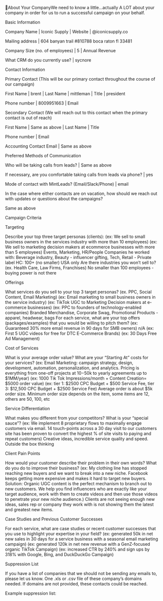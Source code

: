 About Your CompanyWe need to know a little…actually A LOT about your company in order for us to run a successful campaign on your behalf. 


Basic Information

Company Name
 | Iconic Supply
 | Website
 | @iconicsupply.co

Mailing address
 | 604 banyan trail #810788 boca raton fl 33481

Company Size (no. of employees)
 | 5
 | Annual Revenue

What CRM do you currently use?
 | sycnore

Contact Information

Primary Contact (This will be our primary contact throughout the course of our campaign)

First Name
 | brent
 | Last Name
 | mittleman
 | Title
 | president

Phone number
 | 8009951663
 | Email

Secondary Contact (We will reach out to this contact when the primary contact is out of reach)

First Name
 | Same as above
 | Last Name
 | Title

Phone number
 | Email

Accounting Contact Email
 | Same as above

Preferred Methods of Communication

Who will be taking calls from leads?
 | Same as above

If necessary, are you comfortable taking calls from leads via phone?
 | yes

Mode of contact with MintLeads? (Email/Slack/Phone)
 | email

In the case where either contacts are on vacation, how should we reach out with updates or questions about the campaigns?

Same as above


Campaign Criteria

Targeting

Describe your top three target personas (clients): 
 (ex: We sell to small business owners in the services industry with more than 10 employees)
 (ex: We sell to marketing decision makers at ecommerce businesses with more than 5 employees) 
 Events, Marketing, HR/People
 Companies he worked with: Beverage industry, Beauty - influencer gifting, Tech, Retail - Private label
 HC: 100+ (no smaller)
 USA only
 Are there industries you won’t sell to? 
 (ex. Health Care, Law Firms, Franchises) 
 No smaller than 100 employees - buying power is not there

Offerings

What services do you sell to your top 3 target personas? (ex. PPC, Social Content, Email Marketing) 
 (ex: Email marketing to small business owners in the service industry) (ex: TikTok UGC to Marketing Decision makers at e-commerce businesses) (ex: PPC to founders of technology-enabled companies) 
 Branded Merchandise, Corporate Swag, Promotional Products -apparel, headwear, bags
 For each service, what are your top offers (packages/examples) that you would be willing to pitch them?
 (ex: Guaranteed 30% more email revenue in 90 days for SMB owners) n/A
 (ex: First 5 UGC videos for free for DTC E-Commerce Brands)
 (ex: 30 Days Free Ad Management)

Cost of Services

What is your average order value? What are your “Starting At” costs for your services?
 (ex: Email Marketing: campaign strategy, design, development, automation, personalization, and analytics. Pricing is everything from one-off projects at $10-$50k to yearly agreements up to $1MM/year)
 (ex: 1000 Tik Tok Impressions/month + Content Creation= $5000 order value)
 (ex: tier 1: $2500 CPC Budget + $500 Service Fee, tier 3: $12,500 CPC Budget + $2500 Service Fee)
 Average order is about $5k order size. 
 Minimum order size depends on the item, some items are 12, others are 50, 100, etc

Service Differentiation

What makes you different from your competitors? What is your “special sauce”?
 (ex: We implement 8 proprietary flows to maximally engage customers via email. 14 touch-points across a 30 day visit to our customers site has been proven to convert the highest % of site visits to paying and repeat customers) 
 Creative ideas, incredible service quality and speed. Outside the box thinking 

Client Pain Points

How would your customer describe their problem in their own words? What do you do to improve their business?
 (ex: My clothing line has stopped reaching new buyers and we want to break into a new niche. Facebook keeps getting more expensive and makes it hard to target new buyers.
 Solution: Organic UGC content is the perfect mechanism to branch out to new customers. We help you find influencers who are exactly like your target audience, work with them to create videos and then use those videos to penetrate your new niche audience.)
 Clients are not seeing enough new ideas, sales rep or company they work with is not showing them the latest and greatest new items. 

Case Studies and Previous Customer Successes

For each service, what are case studies or recent customer successes that you use to highlight your expertise in your field?
 (ex: generated 50k in net new sales in 30 days for a service business with a seasonal email marketing campaign)
 (ex: generated 120k in net new revenue with a GenZ-focused organic TikTok Campaign) 
 (ex: increased CTR by 240% and sign ups by 318% with Google, Bing, and DuckDuckGo Campaign)


Suppression List

If you have a list of companies that we should not be sending any emails to, please let us know. 
 One .xls or .csv file of these company’s domains needed. If domains are not provided, these contacts could be reached.

Example suppression list:

